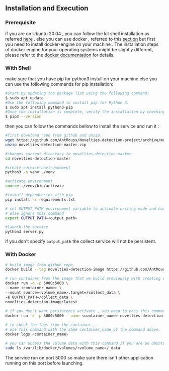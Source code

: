 ## Installation and Execution

### Prerequisite

if you are on Ubuntu 20.04 , you can follow the kit shell installation as referred [here](#with-shell) . 
else you can use docker , referred to this [section](#with-docker) but first you need to install docker-engine on
your machine . The installation steps of docker engine for your operating systems might be slightly different, please refer to the [docker documentation](https://docs.docker.com/engine/install/) for details.

### With Shell

make sure that you have pip for python3 install on your machine else you can use the following commands
for pip installation:

```bash
#Start by updating the package list using the following command:
$ sudo apt update
#Use the following command to install pip for Python 3:
$ sudo apt install python3-pip
#Once the installation is complete, verify the installation by checking the pip version:
$ pip3 --version

```
then you can follow the commands bellow to install the service and run it :

```bash
#first download repo from github and unzip.
wget https://github.com/AntMouss/Novelties-detection-project/archive/master.zip -O novelties-detection-master.zip
unzip novelties-detection-master.zip

#changes current directory to novelties-detection-master.
cd novelties-detection-master

#create service environnement
python3 -m venv ./venv

#activate environment
source ./venv/bin/activate

#install dependencies with pip
pip install -r requirements.txt

# set OUTPUT_PATH environment variable to activate writing mode and have the service persistent
# else ignore this command
export OUTPUT_PATH=<output_path>

#launch the service
python3 server.py

```
if you don't specify `output_path` the collect service will not be persistent.

### With Docker

```bash
# build image from github repo.
docker build --tag novelties-detection-image https://github.com/AntMouss/Novelties-detection-project.git

# run container from the image that we build previously with creating volume that contain collect data (persistence activate) .
docker run -d -p 5000:5000 \
--name <container_name> \
--mount source=<volume_name>,target=/collect_data \
-e OUTPUT_PATH=/collect_data \
novelties-detection-image:latest
  
# if you don't want persistence activate , you need to pass this command instead without volume name.
docker run -d -p 5000:5000 --name <container_name> novelties-detection-image:latest

# to check the logs from the container ,
# use this command with the same container_name of the command above.
docker logs <container_name>

# you can access the volume data with this command if you are on Ubuntu with sudo privilege.
sudo ls /var/lib/docker/volumes/<volume_name>/_data

```
The service run on port 5000 so make sure there isn't other application running on this port before launching.